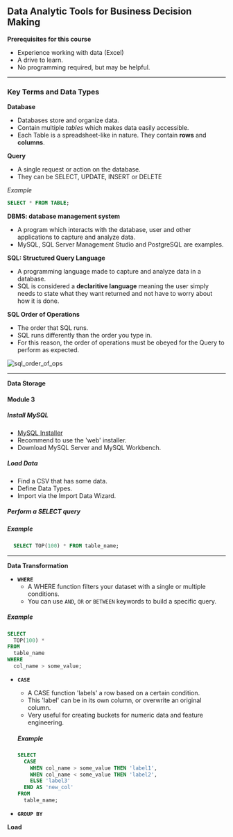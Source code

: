 ## **Data Analytic Tools for Business Decision Making**

**Prerequisites for this course**
- Experience working with data (Excel)
- A drive to learn.
- No programming required, but may be helpful. 

---

### Key Terms and Data Types
**Database**
- Databases store and organize data. 
- Contain multiple _tables_ which makes data easily accessible.
- Each Table is a spreadsheet-like in nature. They contain **rows** and **columns**. 

**Query**
- A single request or action on the database.
- They can be SELECT, UPDATE, INSERT or DELETE

_Example_

```sql
SELECT * FROM TABLE;
```

**DBMS: database management system**
- A program which interacts with the database, user and other applications to capture and analyze data. 
- MySQL, SQL Server Management Studio and PostgreSQL are examples. 

**SQL: Structured Query Language**
- A programming language made to capture and analyze data in a database. 
- SQL is considered a __declaritive language__ meaning the user simply needs to state what they want returned and not have to worry about how it is done. 

**SQL Order of Operations** 

- The order that SQL runs.
- SQL runs differently than the order you type in. 
- For this reason, the order of operations must be obeyed for the Query to perform as expected. 

![sql_order_of_ops](https://github.com/AGWeb18/lessons/blob/master/imgs/orderofoperations.png "SQL Order of Operations")

---

**Data Storage**
#### Module 3
##### Install MySQL
- [MySQL Installer](https://dev.mysql.com/downloads/installer/)
- Recommend to use the 'web' installer. 
- Download MySQL Server and MySQL Workbench. 

##### Load Data
- Find a CSV that has some data. 
- Define Data Types. 
- Import via the Import Data Wizard. 

##### Perform a SELECT query
##### *Example*
```sql
  SELECT TOP(100) * FROM table_name;
```


---

**Data Transformation**
- **`WHERE`**
  - A WHERE function filters your dataset with a single or multiple conditions. 
  - You can use `AND`, `OR` or `BETWEEN` keywords to build a specific query.

##### *Example*
```sql
SELECT 
  TOP(100) * 
FROM 
  table_name
WHERE
  col_name > some_value; 
```

- **`CASE`**
  - A CASE function 'labels' a row based on a certain condition. 
  - This 'label' can be in its own column, or overwrite an original column. 
  - Very useful for creating buckets for numeric data and feature engineering. 
  
  ##### *Example*
  ```sql
  SELECT 
    CASE 
      WHEN col_name > some_value THEN 'label1',
      WHEN col_name < some_value THEN 'label2', 
      ELSE 'label3'
    END AS 'new_col'
  FROM
    table_name;
  ```

- **`GROUP BY`**

**Load**


